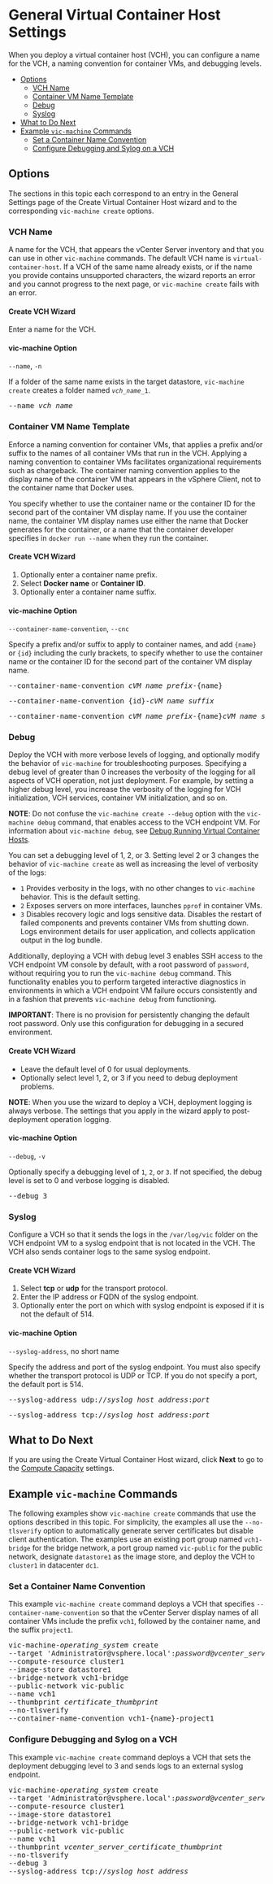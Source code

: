 # General Virtual Container Host Settings #

When you deploy a virtual container host (VCH), you can configure a name for the VCH, a naming convention for container VMs, and debugging levels. 

- [Options](#options)
  - [VCH Name](#name)
  - [Container VM Name Template](#container-name-convention)
  - [Debug](#debug)
  - [Syslog](#syslog)
- [What to Do Next](#whatnext)
- [Example `vic-machine` Commands](#examples)
  - [Set a Container Name Convention](#convention) 
  - [Configure Debugging and Sylog on a VCH](#syslog)

## Options <a id="options"></a>

The sections in this topic each correspond to an entry in the General Settings page of the Create Virtual Container Host wizard and to the  corresponding `vic-machine create` options.

### VCH Name <a id="name"></a>

A name for the VCH, that appears the vCenter Server inventory and that you can use in other `vic-machine` commands. The default VCH name is `virtual-container-host`. If a VCH of the same name already exists, or if the name you provide contains unsupported characters, the wizard reports an error and you cannot progress to the next page, or `vic-machine create` fails with an error.

#### Create VCH Wizard

Enter a name for the VCH. 

#### vic-machine Option

`--name`, `-n`

If a folder of the same name exists in the target datastore, `vic-machine create` creates a folder named <code><i>vch_name</i>_1</code>. 

<pre>--name <i>vch_name</i></pre>

### Container VM Name Template <a id="container-name-convention"></a>

Enforce a naming convention for container VMs, that applies a prefix and/or suffix to the names of all container VMs that run in the VCH. Applying a naming convention to container VMs facilitates organizational requirements such as chargeback. The container naming convention applies to the display name of the container VM that appears in the vSphere Client, not to the container name that Docker uses. 

You specify whether to use the container name or the container ID for the second part of the container VM display name. If you use the container name, the container VM display names use either the name that Docker generates for the container, or a name that the container developer specifies in `docker run --name` when they run the container.

#### Create VCH Wizard

1. Optionally enter a container name prefix.
2. Select **Docker name** or **Container ID**.
3. Optionally enter a container name suffix.

#### vic-machine Option

`--container-name-convention`, `--cnc`

Specify a prefix and/or suffix to apply to container names, and add `{name}` or `{id}` including the curly brackets, to specify whether to use the container name or the container ID for the second part of the container VM display name. 

<pre>--container-name-convention <i>cVM_name_prefix</i>-{name}</pre>
<pre>--container-name-convention {id}-<i>cVM_name_suffix</i></pre>
<pre>--container-name-convention <i>cVM_name_prefix</i>-{name}<i>cVM_name_suffix</i></pre>

### Debug <a id="debug"></a>

Deploy the VCH with more verbose levels of logging, and optionally modify the behavior of `vic-machine` for troubleshooting purposes. Specifying a debug level of greater than 0 increases the verbosity of the logging for all aspects of VCH operation, not just deployment. For example, by setting a higher debug level, you increase the verbosity of the logging for VCH initialization, VCH services, container VM initialization, and so on. 

**NOTE**: Do not confuse the `vic-machine create --debug` option with the `vic-machine debug` command, that enables access to the VCH endpoint VM. For information about `vic-machine debug`, see [Debug Running Virtual Container Hosts](debug_vch.md). 

You can set a debugging level of 1, 2, or 3. Setting level 2 or 3 changes the behavior of `vic-machine create` as well as increasing the level of verbosity of the logs:

- `1` Provides verbosity in the logs, with no other changes to `vic-machine` behavior. This is the default setting.
- `2` Exposes servers on more interfaces, launches `pprof` in container VMs.
- `3` Disables recovery logic and logs sensitive data. Disables the restart of failed components and prevents container VMs from shutting down. Logs environment details for user application, and collects application output in the log bundle.

Additionally, deploying a VCH with debug level 3 enables SSH access to the VCH endpoint VM console by default, with a root password of `password`, without requiring you to run the `vic-machine debug` command. This functionality enables you to perform targeted interactive diagnostics in environments in which a VCH endpoint VM failure occurs consistently and in a fashion that prevents `vic-machine debug` from functioning.

**IMPORTANT**: There is no provision for persistently changing the default root password. Only use this configuration for debugging in a secured environment.

#### Create VCH Wizard

- Leave the default level of 0 for usual deployments. 
- Optionally select level 1, 2, or 3 if you need to debug deployment problems.

**NOTE**: When you use the wizard to deploy a VCH, deployment logging is always verbose. The settings that you apply in the wizard apply to post-deployment operation logging.   

#### vic-machine Option

`--debug`, `-v`

Optionally specify a debugging level of `1`, `2`, or `3`. If not specified, the debug level is set to 0 and verbose logging is disabled.

<pre>--debug 3</pre>

### Syslog <a id="syslog"></a>

Configure a VCH so that it sends the logs in the `/var/log/vic` folder on the VCH endpoint VM to a syslog endpoint that is not located in the VCH. The VCH also sends container logs to the same syslog endpoint.

#### Create VCH Wizard

1. Select **tcp** or **udp** for the transport protocol.
2. Enter the IP address or FQDN of the syslog endpoint.
3. Optionally enter the port on which with syslog endpoint is exposed if it is not the default of 514. 

#### vic-machine Option

`--syslog-address`, no short name

Specify the address and port of the syslog endpoint. You must also specify whether the transport protocol is UDP or TCP. If you do not specify a port, the default port is 514. 

<pre>--syslog-address udp://<i>syslog_host_address</i>:<i>port</i></pre>
<pre>--syslog-address tcp://<i>syslog_host_address</i>:<i>port</i></pre>

## What to Do Next <a id="whatnext"></a>

If you are using the Create Virtual Container Host wizard, click **Next** to go to the [Compute Capacity](vch_compute.md) settings.

## Example `vic-machine` Commands <a id="examples"></a>

The following examples show `vic-machine create` commands that use the options described in this topic. For simplicity, the examples all use the `--no-tlsverify` option to automatically generate server certificates but disable client authentication. The examples use an existing port group named `vch1-bridge` for the bridge network, a port group named `vic-public` for the public network, designate `datastore1` as the image store, and deploy the VCH to `cluster1` in datacenter `dc1`. 

### Set a Container Name Convention <a id="convention"></a>

This example `vic-machine create` command deploys a VCH that specifies `--container-name-convention` so that the vCenter Server display names of all container VMs include the prefix `vch1`, followed by the container name, and the suffix `project1`.

<pre>vic-machine-<i>operating_system</i> create
--target 'Administrator@vsphere.local':<i>password</i>@<i>vcenter_server_address</i>/dc1
--compute-resource cluster1
--image-store datastore1
--bridge-network vch1-bridge
--public-network vic-public
--name vch1
--thumbprint <i>certificate_thumbprint</i>
--no-tlsverify
--container-name-convention vch1-{name}-project1
</pre>

### Configure Debugging and Sylog on a VCH <a id="syslog"></a>

This example `vic-machine create` command deploys a VCH that sets the deployment debugging level to 3 and sends logs to an external syslog endpoint.

<pre>vic-machine-<i>operating_system</i> create
--target 'Administrator@vsphere.local':<i>password</i>@<i>vcenter_server_address</i>/dc1
--compute-resource cluster1
--image-store datastore1
--bridge-network vch1-bridge
--public-network vic-public
--name vch1
--thumbprint <i>vcenter_server_certificate_thumbprint</i>
--no-tlsverify
--debug 3
--syslog-address tcp://<i>syslog_host_address</i>
</pre>
